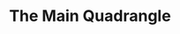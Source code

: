 ---
  title: The Main Quadrangle
  description: Fountain of school life
  latitude: -26.173225
  longitude: 28.075564
  cards:
    - poi-035-card-001.md
    - poi-035-card-002.md
    - poi-035-card-003.md
    - poi-035-card-004.md
    - poi-035-card-005.md
    - poi-035-card-006.md
    - poi-035-card-007.md
  themes:
    - Brothers today at Sacred Heart
    - College Characters
    - Alumni
    - Grounds and Buildings
    - Traditions and Innovations
    - Stories
---
